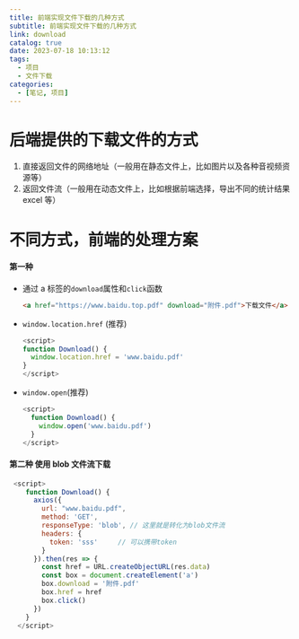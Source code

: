```yaml
---
title: 前端实现文件下载的几种方式
subtitle: 前端实现文件下载的几种方式
link: download
catalog: true
date: 2023-07-18 10:13:12
tags:
  - 项目
  - 文件下载
categories:
  - [笔记, 项目]
---
```


# 后端提供的下载文件的方式

1. 直接返回文件的网络地址（一般用在静态文件上，比如图片以及各种音视频资源等）
2. 返回文件流（一般用在动态文件上，比如根据前端选择，导出不同的统计结果 excel 等）

# 不同方式，前端的处理方案

#### 第一种

- 通过 a 标签的`download`属性和`click`函数

  ```html
  <a href="https://www.baidu.top.pdf" download="附件.pdf">下载文件</a>
  ```

- `window.location.href` (推荐)

  ```javaScript
  <script>
  function Download() {
    window.location.href = 'www.baidu.pdf'
  }
  </script>
  ```

- `window.open`(推荐)

  ```javaScript
  <script>
    function Download() {
      window.open('www.baidu.pdf')
    }
  </script>
  ```

#### 第二种 使用 blob 文件流下载

```javaScript
 <script>
    function Download() {
      axios({
        url: "www.baidu.pdf",
        method: 'GET',
        responseType: 'blob', // 这里就是转化为blob文件流
        headers: {
          token: 'sss'     // 可以携带token
        }
      }).then(res => {
        const href = URL.createObjectURL(res.data)
        const box = document.createElement('a')
        box.download = '附件.pdf'
        box.href = href
        box.click()
      })
    }
  </script>
```
